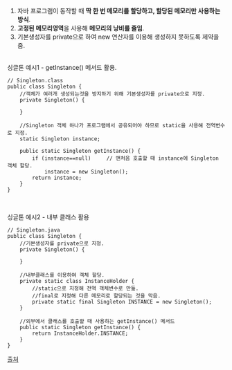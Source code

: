 1. 자바 프로그램이 동작할 때 **딱 한 번 메모리를 할당하고, 할당된 메모리만 사용하는 방식**.
2. **고정된 메모리영역**을 사용해 **메모리의 낭비를 줄임**.
3. 기본생성자를 private으로 하여 new 연산자를 이용해 생성하지 못하도록 제약을 줌.
<br><br>

싱글톤 예시1 - getInstance() 메서드 활용.
```
// Singleton.class
public class Singleton {
    //객체가 여러개 생성되는것을 방지하기 위해 기본생성자를 private으로 지정.
    private Singleton() {

    }

    //Singleton 객체 하나가 프로그램에서 공유되어야 하므로 static을 사용해 전역변수로 지정.
    static Singleton instance;

    public static Singleton getInstance() {
        if (instance==null)     // 맨처음 호출할 때 instance에 Singleton 객체 할당.
            instance = new Singleton();
        return instance;
    }
}
```
<br>

싱글톤 예시2 - 내부 클래스 활용  
```
// Singleton.java
public class Singleton {
    //기본생성자를 private으로 지정.
    private Singleton() {

    }

    //내부클래스를 이용하여 객체 할당.
    private static class InstanceHolder {
        //static으로 지정해 전역 객체변수로 만듦.
        //final로 지정해 다른 메모리로 할당되는 것을 막음.
        private static final Singleton INSTANCE = new Singleton();
    }

    //외부에서 클래스를 호출할 때 사용하는 getInstance() 메서드
    public static Singleton getInstance() {
        return InstanceHolder.INSTANCE;
    }
}
```

[출처](https://myhappyman.tistory.com/35)